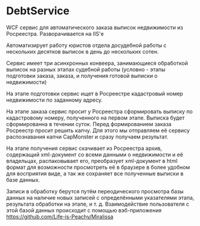 # DebtService
WCF сервис для автоматического заказа выписок недвижимости из Росреестра. Разворачивается на IIS'е

Автоматизирует работу юристов отдела досудебной работы с нескольких десятков выписок в день до нескольких сотен.

Сервис имеет три асинхронных конвеера, занимающиеся обработкой выписок на разных этапах судебной работы (условно - этапы подготовки заказа, заказа, и получения готовой выписки о недвижимости)

На этапе подготовки сервис ищет в Росреестре кадастровый номер недвижимости по заданному адресу.

На этапе заказа сервис просит у Росреестра сформировать выписку по кадастровому номеру, полученного на первом этапе. Выписка будет сформированна в течении суток.
Перед формированием заказа Росреестр просит решить капчу. Для этого мы отправляем её сервису распознавания капчи CapMonster и сразу получаем результат.

На этапе получения сервис скачивает из Росреестра архив, содержащий xml-документ со всеми данными о недвижимости и её владельцах, распаковывает его, преобразует xml-документ
в html формат для возможности просмотреть её в браузере в более удобном для восприятия виде, а так же сохраняет все полученные выписки в базе данных.

Записи в обработку берутся путём переодического просмотра базы данных на наличие новых записей с определёнными указателями этапа, результата обработки на этапе, и т. д.
Взаимодействие пользователя с этой базой данных происходит с помощью вэб-приложения https://github.com/Life-is-Peachy/Miralissa
